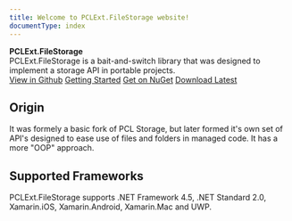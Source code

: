 ```yaml
---
title: Welcome to PCLExt.FileStorage website!
documentType: index
---
```

<style type="text/css">
footer{
  position: relative;
}
</style>

<div class="hero">
  <div class="wrap">
    <div class="text">
      <strong>PCLExt.FileStorage</strong>
    </div>
    <div class="minitext">
    PCLExt.FileStorage is a bait-and-switch library that was designed to implement a storage API in portable projects.
    </div>
    <div class="buttons-unit">
	  <a href="https://github.com/PCLExt/PCLExt.FileStorage" class="button"><i class="glyphicon glyphicon-download"></i>View in Github</a>
      <a href="articles/getting_started.md" class="button"><i class="glyphicon glyphicon-send"></i>Getting Started</a>
	  <a href="https://www.nuget.org/packages/PCLExt.FileStorage/" class="button"><i class="glyphicon glyphicon-download"></i>Get on NuGet</a>
	  <a href="https://github.com/PCLExt/PCLExt.FileStorage/releases" class="button"><i class="glyphicon glyphicon-download"></i>Download Latest</a>
    </div>
  </div>
</div>
<div class="key-section">
  <div class="container">
    <div class="row">
      <div class="col-md-8 col-md-offset-2 text-center">
        <i class="glyphicon glyphicons-tree-deciduous"></i>
        <section>
          <h2>Origin</h2>
          <p class="lead">It was formely a basic fork of PCL Storage, but later formed it's own set of API's designed to ease use of files and folders in managed code. It has a more "OOP" approach.</p>
        </section>
      </div>
    </div>
  </div>
</div>
<div class="counter-key-section">
  <div class="container">
    <div class="row">
      <div class="col-md-8 col-md-offset-2 text-center">
        <i class="glyphicon glyphicons-display"></i>
        <section>
          <h2>Supported Frameworks</h2>
          <p class="lead">PCLExt.FileStorage supports .NET Framework 4.5, .NET Standard 2.0, Xamarin.iOS, Xamarin.Android, Xamarin.Mac and UWP.</p>
        </section>
      </div>
    </div>
  </div>
</div>
